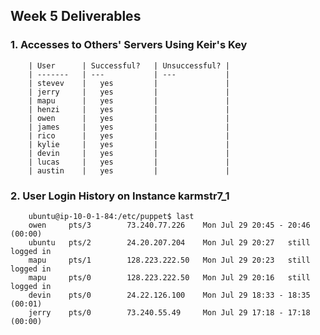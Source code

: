 ## Week 5 Deliverables

### 1. Accesses to Others' Servers Using Keir's Key
        | User      | Successful?   | Unsuccessful? |
        | -------   | ---           | ---           |
        | stevev    |   yes         |               |
        | jerry     |   yes         |               |
        | mapu      |   yes         |               |
        | henzi     |   yes         |               |
        | owen      |   yes         |               |
        | james     |   yes         |               |
        | rico      |   yes         |               |
        | kylie     |   yes         |               |
        | devin     |   yes         |               |
        | lucas     |   yes         |               |
        | austin    |   yes         |               |

    
### 2. User Login History on Instance **karmstr7_1**
        ubuntu@ip-10-0-1-84:/etc/puppet$ last
        owen     pts/3        73.240.77.226    Mon Jul 29 20:45 - 20:46  (00:00)
        ubuntu   pts/2        24.20.207.204    Mon Jul 29 20:27   still logged in
        mapu     pts/1        128.223.222.50   Mon Jul 29 20:23   still logged in
        mapu     pts/0        128.223.222.50   Mon Jul 29 20:16   still logged in
        devin    pts/0        24.22.126.100    Mon Jul 29 18:33 - 18:35  (00:01)
        jerry    pts/0        73.240.55.49     Mon Jul 29 17:18 - 17:18  (00:00)
